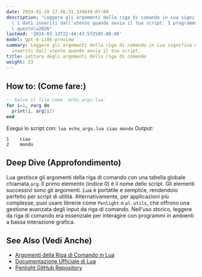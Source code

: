 ```yaml
---
date: 2024-01-20 17:56:31.334649-07:00
description: "Leggere gli argomenti della riga di comando in Lua significa estrarre\
  \ i dati inseriti dall'utente quando avvia il tuo script. I programmatori fanno\
  \ questo\u2026"
lastmod: '2024-03-13T22:44:43.572505-06:00'
model: gpt-4-1106-preview
summary: Leggere gli argomenti della riga di comando in Lua significa estrarre i dati
  inseriti dall'utente quando avvia il tuo script.
title: Lettura degli argomenti della riga di comando
weight: 23
---
```


## How to: (Come fare:)
```Lua
-- Salva il file come `echo_args.lua`
for i=1, #arg do
  print(i, arg[i])
end
```

Esegui lo script con: `lua echo_args.lua ciao mondo`
Output:

```
1    ciao
2    mondo
```

## Deep Dive (Approfondimento)
Lua gestisce gli argomenti della riga di comando con una tabella globale chiamata `arg`. Il primo elemento (indice 0) è il nome dello script. Gli elementi successivi sono gli argomenti. Lua è portatile e semplice, rendendolo perfetto per script di utilità. Alternativamente, per applicazioni più complesse, puoi usare librerie come `Penlight` o `pl.utils`, che offrono una gestione avanzata degli input da riga di comando. Nell'uso storico, leggere da riga di comando era essenziale per interagire con programmi in ambienti a bassa interazione grafica.

## See Also (Vedi Anche)
- [Argomenti della Riga di Comando in Lua](http://www.lua.org/pil/25.3.html)
- [Documentazione Ufficiale di Lua](http://www.lua.org/manual/5.4/)
- [Penlight GitHub Repository](https://github.com/lunarmodules/Penlight)
